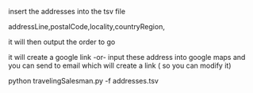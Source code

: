 
insert the addresses into the tsv file

addressLine,postalCode,locality,countryRegion,

 it will then output the order to go 

it will create a google link 
-or-
 input these address into google maps and you can send to email which will create a link ( so you can modify it)



python travelingSalesman.py -f addresses.tsv
